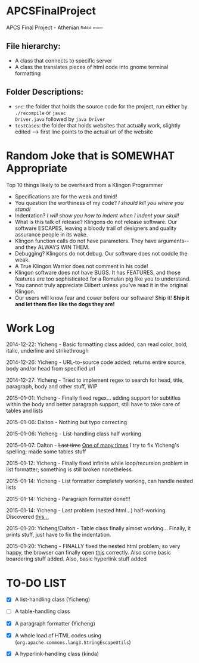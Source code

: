 APCSFinalProject
================

APCS Final Project - Athenian <sub><sup>Rabbit</sub></sup> <sub><sup><sub><sup>Browser</sub></sup></sub></sup>

File hierarchy:
---------------
* A class that connects to specific server
* A class the translates pieces of html code into gnome terminal formatting


Folder Descriptions:
--------------------
* <code>src</code>: the folder that holds the source code for the project, run either by <code>./recompile</code> or <code>javac Driver.java</code> followed by <code>java Driver</code>
* <code>testCases</code>: the folder that holds websites that actually work, slightly edited --> first line points to the actual url of the website

Random Joke that is SOMEWHAT Appropriate
=========================================	

Top 10 things likely to be overheard from a Klingon Programmer

* Specifications are for the weak and timid!
* You question the worthiness of my code? <em>I should kill you where you stand!</em>
* Indentation? <em>I will show you how to indent when I indent your skull!</em>
* What is this talk of release? Klingons do not release software. Our software ESCAPES, leaving a bloody trail of designers and quality assurance people in its wake.
* Klingon function calls do not have parameters. They have arguments--and they ALWAYS WIN THEM.
* Debugging? Klingons do not debug. Our software does not coddle the weak.
* A True Klingon Warrior does not comment in his code!
* Klingon software does not have BUGS. It has FEATURES, and those features are too sophisticated for a Romulan pig like you to understand.
* You cannot truly appreciate Dilbert unless you've read it in the original Klingon.
* Our users will know fear and cower before our software! Ship it! <b>Ship it and let them flee like the dogs they are!</b>

Work Log
=========

2014-12-22: Yicheng - Basic formatting class added, can read color, bold, italic, underline and strikethrough

2014-12-26: Yicheng - URL-to-source code added; returns entire source, body and/or head from specified url

2014-12-27: Yicheng - Tried to implement regex to search for head, title, paragraph, body and other stuff, WIP

2015-01-01: Yicheng - Finally fixed regex... adding support for subtitles within the body and better paragraph support, still have to take care of tables and lists

2015-01-06: Dalton - Nothing but typo correcting

2015-01-06: Yicheng - List-handling class half working

2015-01-07: Dalton - <del>Last time</del> <ins>One of many times</ins> I try to fix Yicheng's spelling; made some tables stuff

2015-01-12: Yicheng - Finally fixed infinite while loop/recursion problem in list formatter; something is still broken nonetheless.

2015-01-14: Yicheng - List formatter completely working, can handle nested lists

2015-01-14: Yicheng - Paragraph formatter done!!!

2015-01-14: Yicheng - Last problem (nested html...) half-working. Discovered <a href="http://stackoverflow.com/questions/1732348/regex-match-open-tags-except-xhtml-self-contained-tags/1732454#1732454">this...</a>

2015-01-20: Yicheng/Dalton - Table class finally almost working... Finally, it prints stuff, just have to fix the indentation.

2015-01-20: Yicheng - FINALLY fixed the nested html problem, so very happy, the browser can finally open <a href="http://nethackwiki.com/wiki/Scroll">this</a> correctly. Also some basic boardering stuff added. Also, basic hyperlink stuff added

TO-DO LIST
===========
- [x] A list-handling class (Yicheng)
- [ ] A table-handling class
- [x] A paragraph formatter (Yicheng)
- [x] A whole load of HTML codes using (<code>org.apache.commons.lang3.StringEscapeUtils</code>)
- [x] A hyperlink-handling class (kinda)

